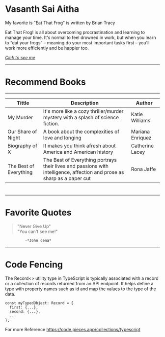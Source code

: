 # Vasanth Sai Aitha

My favorite is "Eat That Frog" is written by Brian Tracy

Eat That Frog! is all about overcoming procrastination and learning to manage your time. It's normal to feel drowned in work, but when you learn to “eat your frogs” – meaning do your most important tasks first – you'll work more efficiently and be happier too.


[*Cick to see  me*](/mypic.jpeg)

---
# Recommend Books
---
| Tittle | Description | Author |
| ----------- | ----------- | ----------- |
|  My Murder | It's more like a cozy thriller/murder mystery with a splash of science fiction.| Katie Williams |
| Our Share of Night |  A book about the complexities of love and longing | Mariana Enriquez |
| Biography of X | It makes you think afresh about America and American history |Catherine Lacey|
| The Best of Everything | The Best of Everything portrays their lives and passions with intelligence, affection and prose as sharp as a paper cut | Rona Jaffe |
#

---
# Favorite Quotes
> "Never Give Up"  
>"You can't see me!"

             -*John cena*

---
# Code Fencing


The Record<> utility type in TypeScript is typically associated with a record or a collection of records returned from an API endpoint. It helps define a type with property names such as id and map the values to the type of the data.

```
const myTypedObject: Record = {
  first: {...},
  second: {...},
  ...
};
```
For more Reference <https://code.pieces.app/collections/typescript>